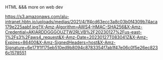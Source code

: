 HTML &&& more on web dev


https://s3.amazonaws.com/alu-intranet.hbtn.io/uploads/medias/2021/4/1f4cd63ecc3a8c03b0f4309b74aca179e225aabf.jpg?X-Amz-Algorithm=AWS4-HMAC-SHA256&X-Amz-Credential=AKIARDDGGGOUZTW2RLVB%2F20230127%2Fus-east-1%2Fs3%2Faws4_request&X-Amz-Date=20230127T083041Z&X-Amz-Expires=86400&X-Amz-SignedHeaders=host&X-Amz-Signature=6e171f1f175eb510ed9b8094c8783354f7ab1f47e06c0f5e26ec8236c1578551
